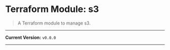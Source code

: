 # Terraform Module: s3

> A Terraform module to manage s3.

---

<!-- BEGIN RELEASE VERSION -->
**Current Version:** `v0.0.0`
<!-- END RELEASE VERSION -->

---